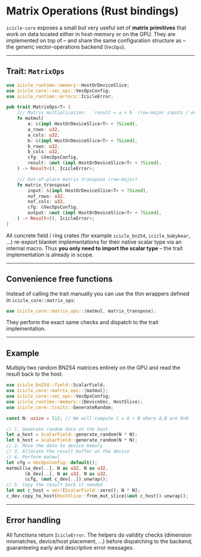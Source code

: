 # Matrix Operations (Rust bindings)

`icicle-core` exposes a small but very useful set of **matrix primitives** that work on data located either in host-memory or on the GPU.  They are implemented on top of – and share the same configuration structure as – the generic vector-operations backend (`VecOps`).

---
## Trait: `MatrixOps`

```rust
use icicle_runtime::memory::HostOrDeviceSlice;
use icicle_core::vec_ops::VecOpsConfig;
use icicle_runtime::errors::IcicleError;

pub trait MatrixOps<T> {
    /// Matrix multiplication:  `result = a × b` (row-major inputs / outputs)
    fn matmul(
        a: &(impl HostOrDeviceSlice<T> + ?Sized),
        a_rows: u32,
        a_cols: u32,
        b: &(impl HostOrDeviceSlice<T> + ?Sized),
        b_rows: u32,
        b_cols: u32,
        cfg: &VecOpsConfig,
        result: &mut (impl HostOrDeviceSlice<T> + ?Sized),
    ) -> Result<(), IcicleError>;

    /// Out-of-place matrix transpose (row-major)
    fn matrix_transpose(
        input: &(impl HostOrDeviceSlice<T> + ?Sized),
        nof_rows: u32,
        nof_cols: u32,
        cfg: &VecOpsConfig,
        output: &mut (impl HostOrDeviceSlice<T> + ?Sized),
    ) -> Result<(), IcicleError>;
}
```

All concrete field / ring crates (for example `icicle_bn254`, `icicle_babybear`, …) re-export blanket implementations for their native scalar type via an internal macro.  Thus **you only need to import the scalar type** – the trait implementation is already in scope.

---
## Convenience free functions

Instead of calling the trait manually you can use the thin wrappers defined in `icicle_core::matrix_ops`:

```rust
use icicle_core::matrix_ops::{matmul, matrix_transpose};
```

They perform the exact same checks and dispatch to the trait implementation.

---
## Example

Multiply two random BN254 matrices entirely on the GPU and read the result back to the host.

```rust
use icicle_bn254::field::ScalarField;
use icicle_core::matrix_ops::{matmul};
use icicle_core::vec_ops::VecOpsConfig;
use icicle_runtime::memory::{DeviceVec, HostSlice};
use icicle_core::traits::GenerateRandom;

const N: usize = 512; // We will compute C = A × B where A,B are N×N

// 1. Generate random data on the host
let a_host = ScalarField::generate_random(N * N);
let b_host = ScalarField::generate_random(N * N);
// 2. Move the data to device memory
// 3. Allocate the result buffer on the device
// 4. Perform matmul
let cfg = VecOpsConfig::default();
matmul(&a_dev[..], N as u32, N as u32,
       &b_dev[..], N as u32, N as u32,
       &cfg, &mut c_dev[..]).unwrap();
// 5. Copy the result back if needed
let mut c_host = vec![ScalarField::zero(); N * N];
c_dev.copy_to_host(HostSlice::from_mut_slice(&mut c_host)).unwrap();
```

---
## Error handling
All functions return `IcicleError`.  The helpers do validity checks (dimension mismatches, device/host placement, …) before dispatching to the backend, guaranteeing early and descriptive error messages. 